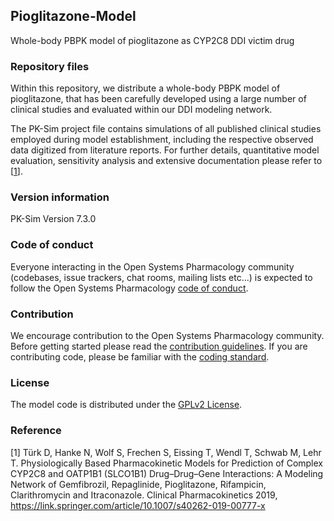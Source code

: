 ## Pioglitazone-Model
Whole-body PBPK model of pioglitazone as CYP2C8 DDI victim drug

### Repository files
Within this repository, we distribute a whole-body PBPK model of pioglitazone, that has been carefully developed using a large number of clinical studies and evaluated within our DDI modeling network. 

The PK-Sim project file contains simulations of all published clinical studies employed during model establishment, including the respective observed data digitized from literature reports. For further details, quantitative model evaluation, sensitivity analysis and extensive documentation please refer to [[1](#reference)].

### Version information
PK-Sim Version 7.3.0

### Code of conduct
Everyone interacting in the Open Systems Pharmacology community (codebases, issue trackers, chat rooms, mailing lists etc...) is expected to follow the Open Systems Pharmacology [code of conduct](https://github.com/Open-Systems-Pharmacology/Suite/blob/master/CODE_OF_CONDUCT.md#contributor-covenant-code-of-conduct).

### Contribution
We encourage contribution to the Open Systems Pharmacology community. Before getting started please read the [contribution guidelines](https://github.com/Open-Systems-Pharmacology/Suite/blob/master/CONTRIBUTING.md#ways-to-contribute). If you are contributing code, please be familiar with the [coding standard](https://github.com/Open-Systems-Pharmacology/Suite/blob/master/CODING_STANDARDS.md#visual-studio-settings).

### License
The model code is distributed under the [GPLv2 License](https://github.com/Open-Systems-Pharmacology/Suite/blob/develop/LICENSE).

### Reference
[1] Türk D, Hanke N, Wolf S, Frechen S, Eissing T, Wendl T, Schwab M, Lehr T. Physiologically Based Pharmacokinetic Models for Prediction of Complex CYP2C8 and OATP1B1 (SLCO1B1) Drug–Drug–Gene Interactions: A Modeling Network of Gemfibrozil, Repaglinide, Pioglitazone, Rifampicin, Clarithromycin and Itraconazole. Clinical Pharmacokinetics 2019, https://link.springer.com/article/10.1007/s40262-019-00777-x
